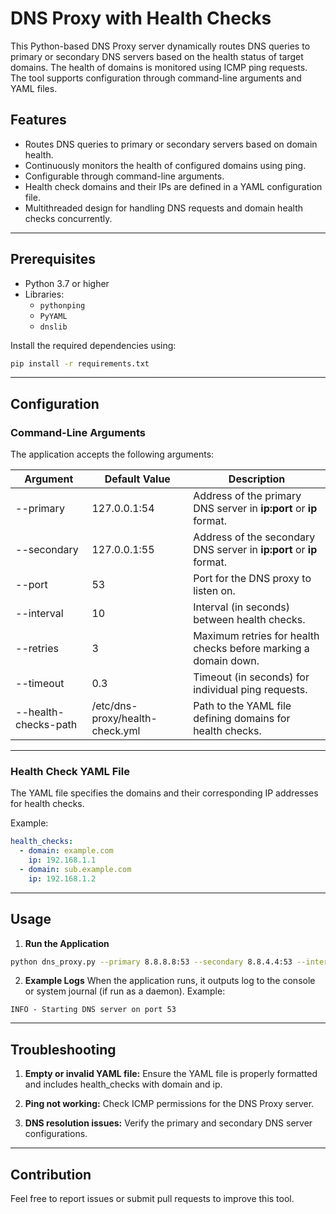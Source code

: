 # DNS Proxy with Health Checks

This Python-based DNS Proxy server dynamically routes DNS queries to primary or secondary DNS servers based on the health status of target domains. The health of domains is monitored using ICMP ping requests. The tool supports configuration through command-line arguments and YAML files.

## Features
- Routes DNS queries to primary or secondary servers based on domain health.
- Continuously monitors the health of configured domains using ping.
- Configurable through command-line arguments.
- Health check domains and their IPs are defined in a YAML configuration file.
- Multithreaded design for handling DNS requests and domain health checks concurrently.

---

## Prerequisites
- Python 3.7 or higher
- Libraries:
  - `pythonping`
  - `PyYAML`
  - `dnslib`

Install the required dependencies using:

```bash
pip install -r requirements.txt
```

---

## Configuration

### Command-Line Arguments

The application accepts the following arguments:

| Argument | Default Value | Description |
| -------- | ------------- | ----------- |
| --primary | 127.0.0.1:54 | Address of the primary DNS server in **ip:port** or **ip** format. |
| --secondary |	127.0.0.1:55 | 	Address of the secondary DNS server in **ip:port** or **ip** format. |
| --port | 53 | Port for the DNS proxy to listen on. |
| --interval | 10 | Interval (in seconds) between health checks. |
| --retries |	3 | Maximum retries for health checks before marking a domain down. |
| --timeout | 0.3 | Timeout (in seconds) for individual ping requests. |
| --health-checks-path | /etc/dns-proxy/health-check.yml | Path to the YAML file defining domains for health checks.

---

### Health Check YAML File
The YAML file specifies the domains and their corresponding IP addresses for health checks.

Example:
```yaml
health_checks:
  - domain: example.com
    ip: 192.168.1.1
  - domain: sub.example.com
    ip: 192.168.1.2
```

---

## Usage
1. **Run the Application**
```bash
python dns_proxy.py --primary 8.8.8.8:53 --secondary 8.8.4.4:53 --interval 15 --port 5353 --timeout 0.5 --health-checks-path ./health-check.yml
```

2. **Example Logs**
When the application runs, it outputs log to the console or system journal (if run as a daemon). Example:

```
INFO - Starting DNS server on port 53
```

---

## Troubleshooting
1. **Empty or invalid YAML file:**
Ensure the YAML file is properly formatted and includes health_checks with domain and ip.

2. **Ping not working:**
Check ICMP permissions for the DNS Proxy server.

3. **DNS resolution issues:**
Verify the primary and secondary DNS server configurations.

---

## Contribution
Feel free to report issues or submit pull requests to improve this tool.